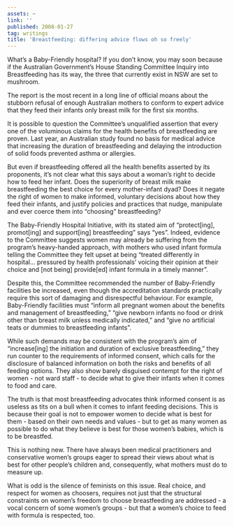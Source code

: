 ```yaml
---
assets: ~
link: ''
published: 2008-01-27
tag: writings
title: 'Breastfeeding: differing advice flows oh so freely'
---
```

What’s a Baby-Friendly hospital? If you don’t know, you may soon because
if the Australian Government’s House Standing Committee Inquiry into
Breastfeeding has its way, the three that currently exist in NSW are set
to mushroom.

The report is the most recent in a long line of official moans about the
stubborn refusal of enough Australian mothers to conform to expert
advice that they feed their infants only breast milk for the first six
months.

It is possible to question the Committee’s unqualified assertion that
every one of the voluminous claims for the health benefits of
breastfeeding are proven. Last year, an Australian study found no basis
for medical advice that increasing the duration of breastfeeding and
delaying the introduction of solid foods prevented asthma or allergies.

But even if breastfeeding offered all the health benefits asserted by
its proponents, it’s not clear what this says about a woman’s right to
decide how to feed her infant. Does the superiority of breast milk make
breastfeeding the best choice for every mother-infant dyad? Does it
negate the right of women to make informed, voluntary decisions about
how they feed their infants, and justify policies and practices that
nudge, manipulate and ever coerce them into “choosing” breastfeeding?

The Baby-Friendly Hospital Initiative, with its stated aim of
“protect[ing], promot[ing] and support[ing] breastfeeding” says “yes”.
Indeed, evidence to the Committee suggests women may already be
suffering from the program’s heavy-handed approach, with mothers who
used infant formula telling the Committee they felt upset at being
“treated differently in hospital… pressured by health professionals’
voicing their opinion at their choice and [not being] provide[ed] infant
formula in a timely manner”.

Despite this, the Committee recommended the number of Baby-Friendly
facilities be increased, even though the accreditation standards
practically require this sort of damaging and disrespectful behaviour.
For example, Baby-Friendly facilities must “inform all pregnant women
about the benefits and management of breastfeeding,” “give newborn
infants no food or drink other than breast milk unless medically
indicated,” and “give no artificial teats or dummies to breastfeeding
infants”.

While such demands may be consistent with the program’s aim of
“increase[ing] the initiation and duration of exclusive breastfeeding,”
they run counter to the requirements of informed consent, which calls
for the disclosure of balanced information on both the risks and
benefits of all feeding options. They also show barely disguised
contempt for the right of women - not ward staff - to decide what to
give their infants when it comes to food and care.

The truth is that most breastfeeding advocates think informed consent is
as useless as tits on a bull when it comes to infant feeding decisions.
This is because their goal is not to empower women to decide what is
best for them - based on their own needs and values - but to get as many
women as possible to do what they believe is best for those women’s
babies, which is to be breastfed.

This is nothing new. There have always been medical practitioners and
conservative women’s groups eager to spread their views about what is
best for other people’s children and, consequently, what mothers must do
to measure up.

What is odd is the silence of feminists on this issue. Real choice, and
respect for women as choosers, requires not just that the structural
constraints on women’s freedom to choose breastfeeding are addressed - a
vocal concern of some women’s groups - but that a women’s choice to feed
with formula is respected, too.